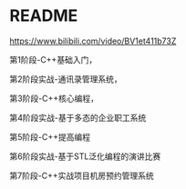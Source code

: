# README

<https://www.bilibili.com/video/BV1et411b73Z>

第1阶段-C++基础入门，

第2阶段实战-通讯录管理系统，

第3阶段-C++核心编程，

第4阶段实战-基于多态的企业职工系统

第5阶段-C++提高编程

第6阶段实战-基于STL泛化编程的演讲比赛

第7阶段-C++实战项目机房预约管理系统
